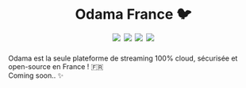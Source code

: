 <h1 align="center">
  Odama France 🐦<br/><img src="https://cdn.jsdelivr.net/gh/sindresorhus/awesome@d7305f38d29fed78fa85652e3a63e154dd8e8829/media/badge.svg"/> <img src="https://img.shields.io/badge/Version-BETA-green"/> <img src="https://img.shields.io/badge/User-18K-red"/> <img src="https://img.shields.io/badge/Framework-NextJS-blue"/>
</h1>

<p>Odama est la seule plateforme de streaming 100% cloud, sécurisée et open-source en France ! 🇫🇷 <br/>Coming soon.. ✨</p>
